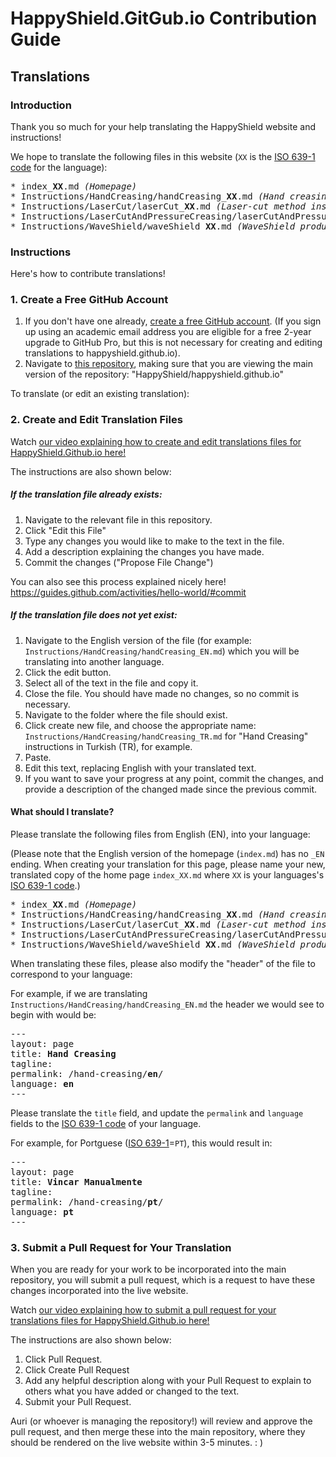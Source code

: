 # HappyShield.GitGub.io Contribution Guide

## Translations

### Introduction

Thank you so much for your help translating the HappyShield website and instructions!

We hope to translate the following files in this website (`XX` is the [ISO 639-1 code](https://en.wikipedia.org/wiki/List_of_ISO_639-1_codes) for the language): 

<pre>
* index_<b>XX</b>.md <i>(Homepage)</i>
* Instructions/HandCreasing/handCreasing_<b>XX</b>.md <i>(Hand creasing method instructions)</i>
* Instructions/LaserCut/laserCut_<b>XX</b>.md <i>(Laser-cut method instructions)</i>
* Instructions/LaserCutAndPressureCreasing/laserCutAndPressureCreasing_<b>XX</b>.md  <i>(Laser-cut and pressure-creasing method instructions) </i>
* Instructions/WaveShield/waveShield_<b>XX</b>.md <i>(WaveShield production method instructions) </i>
</pre>


### Instructions

Here's how to contribute translations!

### 1. Create a Free GitHub Account

1. If you don't have one already, [create a free GitHub account](https://github.com/join). (If you sign up using an academic email address you are eligible for a free 2-year upgrade to GitHub Pro, but this is not necessary for creating and editing translations to happyshield.github.io).
2. Navigate to [this repository](https://github.com/HappyShield/happyshield.github.io), making sure that you are viewing the main version of the repository: "HappyShield/happyshield.github.io" 

To translate (or edit an existing translation):

### 2. Create and Edit Translation Files

Watch [our video explaining how to create and edit translations files for HappyShield.Github.io here!](https://youtu.be/XLiHhSyrW8A)

The instructions are also shown below: 

##### If the translation file already exists:

1. Navigate to the relevant file in this repository.
2. Click "Edit this File"
3. Type any changes you would like to make to the text in the file. 
4. Add a description explaining the changes you have made.
5. Commit the changes ("Propose File Change")

You can also see this process explained nicely here! https://guides.github.com/activities/hello-world/#commit

##### If the translation file does not yet exist:

1. Navigate to the English version of the file (for example: `Instructions/HandCreasing/handCreasing_EN.md`) which you will be translating into another language. 
2. Click the edit button.
3. Select all of the text in the file and copy it.
4. Close the file. You should have made no changes, so no commit is necessary. 
5. Navigate to the folder where the file should exist.
6. Click create new file, and choose the appropriate name: `Instructions/HandCreasing/handCreasing_TR.md` for "Hand Creasing" instructions in Turkish (TR), for example.
7. Paste.
8. Edit this text, replacing English with your translated text.
7. If you want to save your progress at any point, commit the changes, and provide a description of the changed made since the previous commit.  

#### What should I translate? 

Please translate the following files from English (EN), into your language: 

(Please note that the English version of the homepage (`index.md`) has no `_EN` ending. When creating your translation for this page, please name your new, translated copy of the home page `index_XX.md` where `XX` is your languages's [ISO 639-1 code](https://en.wikipedia.org/wiki/List_of_ISO_639-1_codes).)

<pre>
* index_<b>XX</b>.md <i>(Homepage)</i>
* Instructions/HandCreasing/handCreasing_<b>XX</b>.md <i>(Hand creasing method instructions)</i>
* Instructions/LaserCut/laserCut_<b>XX</b>.md <i>(Laser-cut method instructions)</i>
* Instructions/LaserCutAndPressureCreasing/laserCutAndPressureCreasing_<b>XX</b>.md  <i>(Laser-cut and pressure-creasing method instructions) </i>
* Instructions/WaveShield/waveShield_<b>XX</b>.md <i>(WaveShield production method instructions) </i>
</pre>

When translating these files, please also modify the "header" of the file to correspond to your language:

For example, if we are translating `Instructions/HandCreasing/handCreasing_EN.md` the header we would see to begin with would be:

<pre>
---
layout: page
title: <b>Hand Creasing</b>
tagline: &nbsp <span class="instructionsTaglineEmojiLinks"> <a href="https://youtu.be/8RvlrtrebBE"><i class="em em-video_camera" aria-role="presentation" aria-label="VIDEO CAMERA"></i></a> <a href = "https://github.com/HappyShield/HappyShield/tree/master/Templates/HandCreasing" ><i class="em em-triangular_ruler" aria-role="presentation" aria-label="TRIANGULAR RULER"></i></a></span>
permalink: /hand-creasing/<b>en</b>/
language: <b>en</b>
---
</pre>

Please translate the `title` field, and update the `permalink` and `language` fields to the [ISO 639-1 code](https://en.wikipedia.org/wiki/List_of_ISO_639-1_codes) of your language.

For example, for Portguese ([ISO 639-1](https://en.wikipedia.org/wiki/List_of_ISO_639-1_codes)=`PT`), this would result in:

<pre>
---
layout: page
title: <b>Vincar Manualmente</b>
tagline: &nbsp <span class="instructionsTaglineEmojiLinks"> <a href="https://youtu.be/8RvlrtrebBE"><i class="em em-video_camera" aria-role="presentation" aria-label="VIDEO CAMERA"></i></a> <a href = "https://github.com/HappyShield/HappyShield/tree/master/Templates/HandCreasing" ><i class="em em-triangular_ruler" aria-role="presentation" aria-label="TRIANGULAR RULER"></i></a></span>
permalink: /hand-creasing/<b>pt</b>/
language: <b>pt</b>
---
</pre>


### 3. Submit a Pull Request for Your Translation

When you are ready for your work to be incorporated into the main repository, you will submit a pull request, which is a request to have these changes incorporated into the live website.

Watch [our video explaining how to submit a pull request for your translations files for HappyShield.Github.io here!](https://youtu.be/eBnob0MgYTU) 

The instructions are also shown below: 

1. Click Pull Request. 
2. Click Create Pull Request
3. Add any helpful description along with your Pull Request to explain to others what you have added or changed to the text.
3. Submit your Pull Request. 

Auri (or whoever is managing the repository!) will review and approve the pull request, and then merge these into the main repository, where they should be rendered on the live website within 3-5 minutes. : ) 
